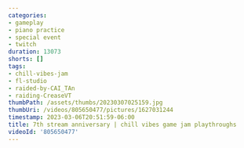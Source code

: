```yaml
---
categories:
- gameplay
- piano practice
- special event
- twitch
duration: 13073
shorts: []
tags:
- chill-vibes-jam
- fl-studio
- raided-by-CAI_TAn
- raiding-CreaseVT
thumbPath: /assets/thumbs/20230307025159.jpg
thumbUri: /videos/805650477/pictures/1627031244
timestamp: 2023-03-06T20:51:59-06:00
title: 7th stream anniversary | chill vibes game jam playthroughs
videoId: '805650477'
---
```

